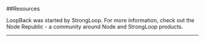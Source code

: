 ##Resources

LoopBack was started by StrongLoop. For more information, check out the Node Republic - a community around Node and StrongLoop products.

---
